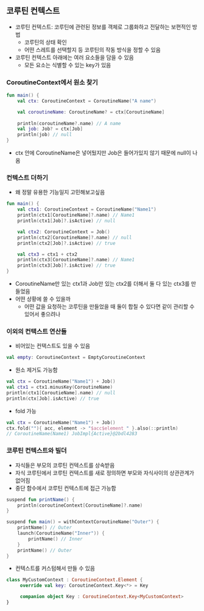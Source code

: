 ## 코루틴 컨텍스트
* 코루틴 컨텍스트: 코루틴에 관련된 정보를 객체로 그룹화하고 전달하는 보편적인 방법
    * 코루틴의 상태 확인
    * 어떤 스레트를 선택할지 등 코루틴의 작동 방식을 정할 수 있음
* 코루틴 컨텍스트 아래에는 여러 요소들을 담을 수 있음
    * 모든 요소는 식별할 수 있는 key가 있음

### CoroutineContext에서 원소 찾기
```kotlin
fun main() {
    val ctx: CoroutineContext = CoroutineName("A name")

    val coroutineName: CoroutineName? = ctx[CoroutineName]
    
    println(coroutineName?.name) // A name
    val job: Job? = ctx[Job]
    println(job) // null
}
```
* ctx 안에 CoroutineName은 넣어뒀지만 Job은 들어가있지 않기 때문에 null이 나옴

### 컨텍스트 더하기
* 왜 정말 유용한 기능일지 고민해보고싶음
```kotlin
fun main() {
    val ctx1: CoroutineContext = CoroutineName("Name1")
    println(ctx1[CoroutineName]?.name) // Name1
    println(ctx1[Job]?.isActive) // null

    val ctx2: CoroutineContext = Job()
    println(ctx2[CoroutineName]?.name) // null
    println(ctx2[Job]?.isActive) // true

    val ctx3 = ctx1 + ctx2
    println(ctx3[CoroutineName]?.name) // Name1
    println(ctx3[Job]?.isActive) // true
}
```
* CoroutineName만 있는 ctx1과 Job만 있는 ctx2를 더해서 둘 다 있는 ctx3를 만들었음
* 어떤 상황에 쓸 수 있을까
    * 어떤 값을 요청하는 코루틴을 만들었을 때 둘이 합칠 수 있다면 같이 관리할 수 있어서 좋으려나

### 이외의 컨택스트 연산들
* 비어있는 컨택스트도 있을 수 있음
```kotlin
val empty: CoroutineContext = EmptyCoroutineContext
```
* 원소 제거도 가능함
```kotlin
val ctx = CoroutineName("Name1") + Job()
val ctx1 = ctx1.minusKey(CoroutineName)
println(ctx1[CoroutieName].name) // null
println(ctx[Job].isActive) // true
```
* fold 가능
```kotlin
val ctx = CoroutineName("Name1") + Job()
ctx.fold(""){ acc, element -> "$acc$element " }.also(::println) 
// CoroutineName(Name1) JobImpl{Active}@2bdl4283
```

### 코루틴 컨텍스트와 빌더
* 자식들은 부모의 코루틴 컨텍스트를 상속받음
* 자식 코루틴에서 코루틴 컨텍스트를 새로 정의하면 부모와 자식사이의 상관관계가 없어짐
* 중단 함수에서 코루틴 컨텍스트에 접근 가능함
```kotlin
suspend fun printName() {
    println(coroutineContext[CoroutineName]?.name)
}

suspend fun main() = withContextCoroutineName("Outer") {
    printName() // Outer
    launch(CoroutineName("Inner")) {
        printName() // Inner
    }
    printName() // Outer
}
```
* 컨텍스트를 커스텀해서 만들 수 있음
```kotlin
class MyCustomContext : CoroutineContext.Element {
     override val key: CoroutineContext.Key<*> = Key

     companion object Key : CoroutineContext.Key<MyCustomContext>
}
```